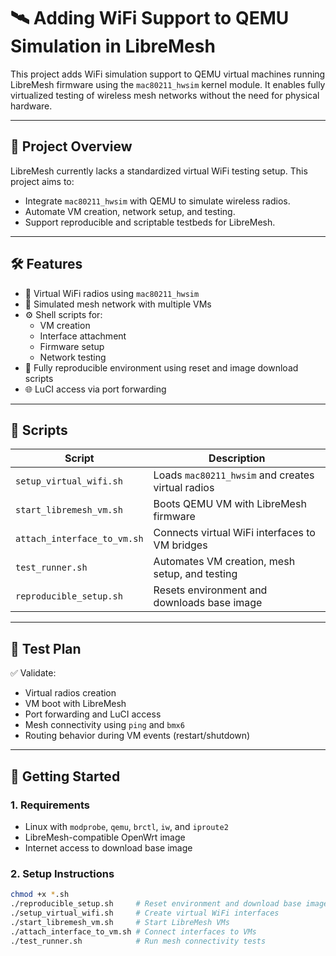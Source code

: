 # 🛰️ Adding WiFi Support to QEMU Simulation in LibreMesh

This project adds WiFi simulation support to QEMU virtual machines running LibreMesh firmware using the `mac80211_hwsim` kernel module. It enables fully virtualized testing of wireless mesh networks without the need for physical hardware.

---

## 🧩 Project Overview

LibreMesh currently lacks a standardized virtual WiFi testing setup. This project aims to:
- Integrate `mac80211_hwsim` with QEMU to simulate wireless radios.
- Automate VM creation, network setup, and testing.
- Support reproducible and scriptable testbeds for LibreMesh.

---

## 🛠️ Features

- 🧪 Virtual WiFi radios using `mac80211_hwsim`
- 📡 Simulated mesh network with multiple VMs
- ⚙️ Shell scripts for:
  - VM creation
  - Interface attachment
  - Firmware setup
  - Network testing
- 🔁 Fully reproducible environment using reset and image download scripts
- 🌐 LuCI access via port forwarding

---

## 📁 Scripts

| Script | Description |
|--------|-------------|
| `setup_virtual_wifi.sh` | Loads `mac80211_hwsim` and creates virtual radios |
| `start_libremesh_vm.sh` | Boots QEMU VM with LibreMesh firmware |
| `attach_interface_to_vm.sh` | Connects virtual WiFi interfaces to VM bridges |
| `test_runner.sh` | Automates VM creation, mesh setup, and testing |
| `reproducible_setup.sh` | Resets environment and downloads base image |

---

## 🧪 Test Plan

✅ Validate:
- Virtual radios creation
- VM boot with LibreMesh
- Port forwarding and LuCI access
- Mesh connectivity using `ping` and `bmx6`
- Routing behavior during VM events (restart/shutdown)

---

## 🚀 Getting Started

### 1. Requirements
- Linux with `modprobe`, `qemu`, `brctl`, `iw`, and `iproute2`
- LibreMesh-compatible OpenWrt image
- Internet access to download base image

### 2. Setup Instructions
```bash
chmod +x *.sh
./reproducible_setup.sh     # Reset environment and download base image
./setup_virtual_wifi.sh     # Create virtual WiFi interfaces
./start_libremesh_vm.sh     # Start LibreMesh VMs
./attach_interface_to_vm.sh # Connect interfaces to VMs
./test_runner.sh            # Run mesh connectivity tests
